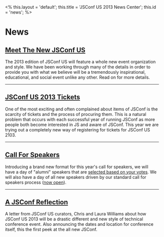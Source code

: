 <%
this.layout = 'default';
this.title = 'JSConf US 2013 News Center';
this.id = 'news';
%>


# News


## [Meet The New JSConf US](/meet-jsconf)

The 2013 edition of JSConf US will feature a whole new event organization and style. We have been working through many of the details in order to provide you with what we believe will be a tremendously inspirational, educational, and social event unlike any other. Read on for more details.


- - -

## [JSConf US 2013 Tickets](/how-to-ticket)

One of the most exciting and often complained about items of JSConf is the scarcity of tickets and the process of procuring them. This is a natural problem that occurs with each successful year of running JSConf as more people both become interested in JS and aware of JSConf. This year we are trying out a completely new way of registering for tickets for JSConf US 2103.


- - -

## [Call For Speakers](/call-for-speakers)

Introducing a brand new format for this year's call for speakers, we will have a day of "alumni" speakers that are [selected based on your votes](https://docs.google.com/spreadsheet/viewform?formkey=dGFrYTZZNEpVWkI3QVdXMi1KUldGTlE6MQ). We will also have a day of all new speakers driven by our standard call for speakers process ([now open](https://docs.google.com/spreadsheet/viewform?formkey=dHJ5SXJSNUhpeTA4eEE1b216amoxaGc6MA)). 

- - -


## [A JSConf Reflection](/a-jsconf-reflection)

A letter from JSConf US curators, Chris and Laura Williams about how JSConf US 2013 will be a drastic different and new style of technical conference event. Also announcing the dates and location for conference itself, this the first peek at the all new JSConf.
